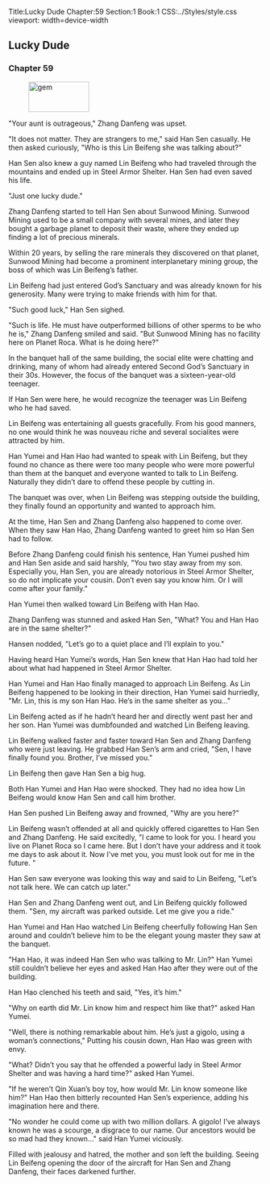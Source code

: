 Title:Lucky Dude 
Chapter:59 
Section:1 
Book:1 
CSS:../Styles/style.css 
viewport: width=device-width
  
## Lucky Dude
### Chapter 59 
<figure>
	<img src="../Images/gem.gif" alt="gem" id="gem" width="120" height="60" />
</figure>
  

  
  "Your aunt is outrageous," Zhang Danfeng was upset.

"It does not matter. They are strangers to me," said Han Sen casually. He then asked curiously, "Who is this Lin Beifeng she was talking about?"

Han Sen also knew a guy named Lin Beifeng who had traveled through the mountains and ended up in Steel Armor Shelter. Han Sen had even saved his life.

"Just one lucky dude."

Zhang Danfeng started to tell Han Sen about Sunwood Mining. Sunwood Mining used to be a small company with several mines, and later they bought a garbage planet to deposit their waste, where they ended up finding a lot of precious minerals.

Within 20 years, by selling the rare minerals they discovered on that planet, Sunwood Mining had become a prominent interplanetary mining group, the boss of which was Lin Beifeng’s father.

Lin Beifeng had just entered God’s Sanctuary and was already known for his generosity. Many were trying to make friends with him for that.

"Such good luck," Han Sen sighed.

"Such is life. He must have outperformed billions of other sperms to be who he is," Zhang Danfeng smiled and said. "But Sunwood Mining has no facility here on Planet Roca. What is he doing here?"

In the banquet hall of the same building, the social elite were chatting and drinking, many of whom had already entered Second God’s Sanctuary in their 30s. However, the focus of the banquet was a sixteen-year-old teenager.

If Han Sen were here, he would recognize the teenager was Lin Beifeng who he had saved.

Lin Beifeng was entertaining all guests gracefully. From his good manners, no one would think he was nouveau riche and several socialites were attracted by him.

Han Yumei and Han Hao had wanted to speak with Lin Beifeng, but they found no chance as there were too many people who were more powerful than them at the banquet and everyone wanted to talk to Lin Beifeng. Naturally they didn’t dare to offend these people by cutting in.

The banquet was over, when Lin Beifeng was stepping outside the building, they finally found an opportunity and wanted to approach him.

At the time, Han Sen and Zhang Danfeng also happened to come over. When they saw Han Hao, Zhang Danfeng wanted to greet him so Han Sen had to follow.

Before Zhang Danfeng could finish his sentence, Han Yumei pushed him and Han Sen aside and said harshly, "You two stay away from my son. Especially you, Han Sen, you are already notorious in Steel Armor Shelter, so do not implicate your cousin. Don’t even say you know him. Or I will come after your family."

Han Yumei then walked toward Lin Beifeng with Han Hao.

Zhang Danfeng was stunned and asked Han Sen, "What? You and Han Hao are in the same shelter?"

Hansen nodded, "Let’s go to a quiet place and I’ll explain to you."

Having heard Han Yumei’s words, Han Sen knew that Han Hao had told her about what had happened in Steel Armor Shelter.

Han Yumei and Han Hao finally managed to approach Lin Beifeng. As Lin Beifeng happened to be looking in their direction, Han Yumei said hurriedly, "Mr. Lin, this is my son Han Hao. He’s in the same shelter as you..."

Lin Beifeng acted as if he hadn’t heard her and directly went past her and her son. Han Yumei was dumbfounded and watched Lin Beifeng leaving.

Lin Beifeng walked faster and faster toward Han Sen and Zhang Danfeng who were just leaving. He grabbed Han Sen’s arm and cried, "Sen, I have finally found you. Brother, I’ve missed you."

Lin Beifeng then gave Han Sen a big hug.

Both Han Yumei and Han Hao were shocked. They had no idea how Lin Beifeng would know Han Sen and call him brother.

Han Sen pushed Lin Beifeng away and frowned, "Why are you here?"

Lin Beifeng wasn’t offended at all and quickly offered cigarettes to Han Sen and Zhang Danfeng. He said excitedly, "I came to look for you. I heard you live on Planet Roca so I came here. But I don’t have your address and it took me days to ask about it. Now I’ve met you, you must look out for me in the future. "

Han Sen saw everyone was looking this way and said to Lin Beifeng, "Let’s not talk here. We can catch up later."

Han Sen and Zhang Danfeng went out, and Lin Beifeng quickly followed them. "Sen, my aircraft was parked outside. Let me give you a ride."

Han Yumei and Han Hao watched Lin Beifeng cheerfully following Han Sen around and couldn’t believe him to be the elegant young master they saw at the banquet.

"Han Hao, it was indeed Han Sen who was talking to Mr. Lin?" Han Yumei still couldn’t believe her eyes and asked Han Hao after they were out of the building.

Han Hao clenched his teeth and said, "Yes, it’s him."

"Why on earth did Mr. Lin know him and respect him like that?" asked Han Yumei.

"Well, there is nothing remarkable about him. He’s just a gigolo, using a woman’s connections," Putting his cousin down, Han Hao was green with envy.

"What? Didn’t you say that he offended a powerful lady in Steel Armor Shelter and was having a hard time?" asked Han Yumei.

"If he weren’t Qin Xuan’s boy toy, how would Mr. Lin know someone like him?" Han Hao then bitterly recounted Han Sen’s experience, adding his imagination here and there.

"No wonder he could come up with two million dollars. A gigolo! I’ve always known he was a scourge, a disgrace to our name. Our ancestors would be so mad had they known..." said Han Yumei viciously.

Filled with jealousy and hatred, the mother and son left the building. Seeing Lin Beifeng opening the door of the aircraft for Han Sen and Zhang Danfeng, their faces darkened further.
